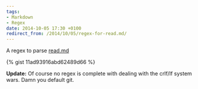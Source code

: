 ```yaml
---
tags: 
- Markdown 
- Regex
date: 2014-10-05 17:30 +0100
redirect_from: /2014/10/05/regex-for-read.md/
---
```

A regex to parse [read.md](/read/)

{% gist 11ad93916abd62489d66 %}

**Update:** Of course no regex is complete with dealing with the crlf/lf system wars. Damn you default git.

